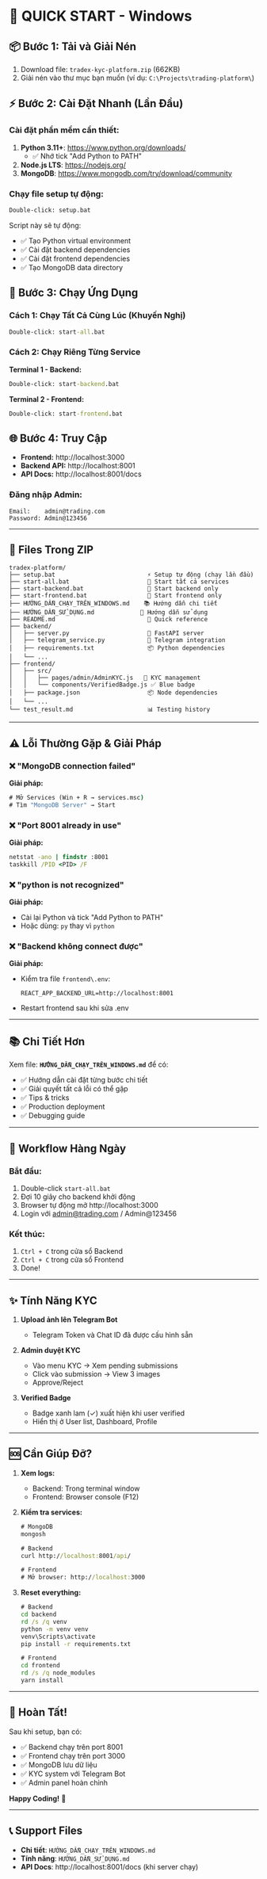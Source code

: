 # 🚀 QUICK START - Windows

## 📦 Bước 1: Tải và Giải Nén

1. Download file: `tradex-kyc-platform.zip` (662KB)
2. Giải nén vào thư mục bạn muốn (ví dụ: `C:\Projects\trading-platform\`)

## ⚡ Bước 2: Cài Đặt Nhanh (Lần Đầu)

### Cài đặt phần mềm cần thiết:
1. **Python 3.11+**: https://www.python.org/downloads/
   - ✅ Nhớ tick "Add Python to PATH"
2. **Node.js LTS**: https://nodejs.org/
3. **MongoDB**: https://www.mongodb.com/try/download/community

### Chạy file setup tự động:
```cmd
Double-click: setup.bat
```

Script này sẽ tự động:
- ✅ Tạo Python virtual environment
- ✅ Cài đặt backend dependencies
- ✅ Cài đặt frontend dependencies
- ✅ Tạo MongoDB data directory

## 🎯 Bước 3: Chạy Ứng Dụng

### Cách 1: Chạy Tất Cả Cùng Lúc (Khuyến Nghị)
```cmd
Double-click: start-all.bat
```

### Cách 2: Chạy Riêng Từng Service

**Terminal 1 - Backend:**
```cmd
Double-click: start-backend.bat
```

**Terminal 2 - Frontend:**
```cmd
Double-click: start-frontend.bat
```

## 🌐 Bước 4: Truy Cập

- **Frontend:** http://localhost:3000
- **Backend API:** http://localhost:8001
- **API Docs:** http://localhost:8001/docs

### Đăng nhập Admin:
```
Email:    admin@trading.com
Password: Admin@123456
```

---

## 📂 Files Trong ZIP

```
tradex-platform/
├── setup.bat                          ⚡ Setup tự động (chạy lần đầu)
├── start-all.bat                      🚀 Start tất cả services
├── start-backend.bat                  🔧 Start backend only
├── start-frontend.bat                 🎨 Start frontend only
├── HƯỚNG_DẪN_CHẠY_TRÊN_WINDOWS.md    📚 Hướng dẫn chi tiết
├── HƯỚNG_DẪN_SỬ_DỤNG.md             📖 Hướng dẫn sử dụng
├── README.md                          📄 Quick reference
├── backend/                           
│   ├── server.py                      🐍 FastAPI server
│   ├── telegram_service.py            📱 Telegram integration
│   ├── requirements.txt               📦 Python dependencies
│   └── ...
├── frontend/
│   ├── src/
│   │   ├── pages/admin/AdminKYC.js   🔐 KYC management
│   │   └── components/VerifiedBadge.js ✅ Blue badge
│   ├── package.json                   📦 Node dependencies
│   └── ...
└── test_result.md                     📊 Testing history
```

---

## ⚠️ Lỗi Thường Gặp & Giải Pháp

### ❌ "MongoDB connection failed"
**Giải pháp:**
```cmd
# Mở Services (Win + R → services.msc)
# Tìm "MongoDB Server" → Start
```

### ❌ "Port 8001 already in use"
**Giải pháp:**
```cmd
netstat -ano | findstr :8001
taskkill /PID <PID> /F
```

### ❌ "python is not recognized"
**Giải pháp:**
- Cài lại Python và tick "Add Python to PATH"
- Hoặc dùng: `py` thay vì `python`

### ❌ "Backend không connect được"
**Giải pháp:**
- Kiểm tra file `frontend\.env`:
  ```
  REACT_APP_BACKEND_URL=http://localhost:8001
  ```
- Restart frontend sau khi sửa .env

---

## 📚 Chi Tiết Hơn

Xem file: **`HƯỚNG_DẪN_CHẠY_TRÊN_WINDOWS.md`** để có:
- ✅ Hướng dẫn cài đặt từng bước chi tiết
- ✅ Giải quyết tất cả lỗi có thể gặp
- ✅ Tips & tricks
- ✅ Production deployment
- ✅ Debugging guide

---

## 🎯 Workflow Hàng Ngày

### Bắt đầu:
1. Double-click `start-all.bat`
2. Đợi 10 giây cho backend khởi động
3. Browser tự động mở http://localhost:3000
4. Login với admin@trading.com / Admin@123456

### Kết thúc:
1. `Ctrl + C` trong cửa sổ Backend
2. `Ctrl + C` trong cửa sổ Frontend
3. Done!

---

## ✨ Tính Năng KYC

1. **Upload ảnh lên Telegram Bot**
   - Telegram Token và Chat ID đã được cấu hình sẵn
   
2. **Admin duyệt KYC**
   - Vào menu KYC → Xem pending submissions
   - Click vào submission → View 3 images
   - Approve/Reject
   
3. **Verified Badge**
   - Badge xanh lam (✓) xuất hiện khi user verified
   - Hiển thị ở User list, Dashboard, Profile

---

## 🆘 Cần Giúp Đỡ?

1. **Xem logs:**
   - Backend: Trong terminal window
   - Frontend: Browser console (F12)
   
2. **Kiểm tra services:**
   ```cmd
   # MongoDB
   mongosh
   
   # Backend
   curl http://localhost:8001/api/
   
   # Frontend
   # Mở browser: http://localhost:3000
   ```

3. **Reset everything:**
   ```cmd
   # Backend
   cd backend
   rd /s /q venv
   python -m venv venv
   venv\Scripts\activate
   pip install -r requirements.txt
   
   # Frontend
   cd frontend
   rd /s /q node_modules
   yarn install
   ```

---

## 🎉 Hoàn Tất!

Sau khi setup, bạn có:
- ✅ Backend chạy trên port 8001
- ✅ Frontend chạy trên port 3000
- ✅ MongoDB lưu dữ liệu
- ✅ KYC system với Telegram Bot
- ✅ Admin panel hoàn chỉnh

**Happy Coding!** 🚀

---

## 📞 Support Files

- **Chi tiết**: `HƯỚNG_DẪN_CHẠY_TRÊN_WINDOWS.md`
- **Tính năng**: `HƯỚNG_DẪN_SỬ_DỤNG.md`
- **API Docs**: http://localhost:8001/docs (khi server chạy)
